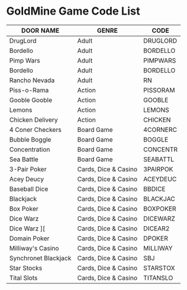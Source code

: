 # GoldMine Game Code List


| DOOR NAME            | GENRE                | CODE     | 
|----------------------|----------------------|----------|
| DrugLord             | Adult                | DRUGLORD |
| Bordello             | Adult                | BORDELLO |
| Pimp Wars            | Adult                | PIMPWARS |
| Bordello             | Adult                | BORDELLO |
| Rancho Nevada        | Adult                | RN       |
| Piss-o-Rama          | Action               | PISSORAM |
| Gooble Gooble        | Action               | GOOBLE   |
| Lemons               | Action               | LEMONS   |
| Chicken Delivery     | Action               | CHICKEN  |
| 4 Coner Checkers     | Board Game           | 4CORNERC |
| Bubble Boggle        | Board Game           | BOGGLE   |
| Concentration        | Board Game           | CONCENTR |
| Sea Battle           | Board Game           | SEABATTL |
| 3-Pair Poker         | Cards, Dice & Casino | 3PAIRPOK |
| Acey Deucy           | Cards, Dice & Casino | ACEYDEUC |
| Baseball Dice        | Cards, Dice & Casino | BBDICE   |
| Blackjack            | Cards, Dice & Casino | BLACKJAC | 
| Box Poker            | Cards, Dice & Casino | BOXPOKER |
| Dice Warz            | Cards, Dice & Casino | DICEWARZ |
| Dice Warz \]\[       | Cards, Dice & Casino | DICEAR2  |
| Domain Poker         | Cards, Dice & Casino | DPOKER   |
| Milliway's Casino    | Cards, Dice & Casino | MILLIWAY |
| Synchronet Blackjack | Cards, Dice & Casino | SBJ      |
| Star Stocks          | Cards, Dice & Casino | STARSTOX |
| Tital Slots          | Cards, Dice & Casino | TITANSLO |





